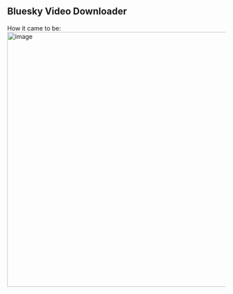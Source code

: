 ## Bluesky Video Downloader

How it came to be:
<img width="587" alt="image" src="https://github.com/user-attachments/assets/1eedbd38-f646-4d96-8d03-5e1d66367fd1" />
